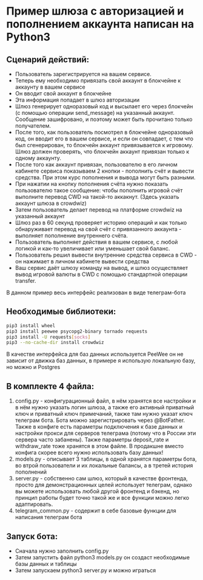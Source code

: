 # Пример шлюза с авторизацией и пополнением аккаунта написан на Python3

## Сценарий действий:
* Пользователь зарегистрируется на вашем сервисе.
* Теперь ему необходимо привязать свой аккаунт в блокчейне к аккаунту в вашем сервисе
* Он вводит свой аккаунт в блокчейне
* Эта информация попадает в шлюз авторизации
* Шлюз генерирует одноразовый код и высылает его через блокчейн (с помощью операции send_message) на указанный аккаунт. Сообщение зашифровано, и поэтому может быть прочитано только получателем.
* После того, как пользователь посмотрел в блокчейне одноразовый код, он вводит его в вашем сервисе, и если он совпадает, с тем что был сгенерирован, то блокчейн аккаунт привязывается к игровому. Шлюз должен проверять, что блокчейн аккаунт привязан только к одному аккаунту.
* После того как аккаунт привязан, пользователю в его личном кабинете сервиса показываем 2 кнопки - пополнить счёт и вывести средства. При этом курс пополнения и вывода могут быть разными.
* При нажатии на кнопку пополнения счёта нужно показать пользователю такое сообщение: чтобы пополнить игровой счёт выполните перевод CWD на такой-то аккакнут. (Здесь указать аккаунт шлюза в crowdwiz)
* Затем пользователь делает перевод на платформе crowdwiz на указанный аккаунт
* Шлюз раз в 60 секунд проверяет историю операций и как только обнаруживает перевод на свой счёт с привязанного аккаунта - выполняет пополнение внутреннего счёта.
* Пользователь выполняет действия в вашем сервисе, с любой логикой и как-то увеличивает или уменьшает свой баланс. 
* Пользователь решил вывести внутренние средства сервиса в CWD - он нажимает в личном кабинете вывести средства
* Ваш сервис даёт шлюзу команду на вывод, и шлюз осуществляет вывод игровой валюты в CWD с помощью стандартной операции transfer.

В данном пример весь интерфейс реализован в виде телеграм-бота

## Необходимые библиотеки:
```bash
pip3 install wheel 
pip3 install peewee psycopg2-binary tornado requests 
pip3 install -U requests[socks]
pip3 --no-cache-dir install crowdwiz
```
В качестве интерфейса для баз данных используется PeeWee он не зависит от движка баз данных, в примере я использую локальную базу, но можно и Postgres

## В комплекте 4 файла:
1) config.py - конфигурационный файл, в нём хранятся все настройки и в нём нужно указать логин шлюза, а также его активный приватный ключ и приватный ключ примечаний, также там нужно указат ключ телеграм бота. Бота можно зарегистрировать через @BotFather. Также в конфиге есть параметры подключения к базе данных и настройки прокси для серверов телеграма (потому что в России эти сервера часто забанены). Также параметры deposit_rate и withdraw_rate тоже хранятся в этом файле. В продакшне вместо конфига скорее всего нужно использовать базу данных!
2) models.py - описывает 3 таблицы, в одной хранятся параметры бота, во втрой пользователи и их локальные балансы, а в третей история пополнений
3) server.py - собственно сам шлюз, который в качестве фронтенда, просто для демонстрационных целей использует телеграм, однако вы можете использовать любой другой фронтенд и бэкенд, но принцип работы будет точно такой же и все функции можно легко адаптировать.
4) telegram_common.py - содержит в себе базовые функции для написания телеграм бота

## Запуск бота:
- Сначала нужно заполнить config.py
- Затем запустить файл python3 models.py он создаст необходимые базы данных и таблицы
- Затем запускаем python3 server.py и можно играться
